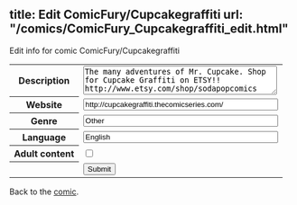 title: Edit ComicFury/Cupcakegraffiti
url: "/comics/ComicFury_Cupcakegraffiti_edit.html"
---
Edit info for comic ComicFury/Cupcakegraffiti

<form name="comic" action="http://gaepostmail.appspot.com/comic/" method="post">
<table class="comicinfo">
<tr>
<th>Description</th><td><textarea name="description" cols="40" rows="3">The many adventures of Mr. Cupcake. Shop for Cupcake Graffiti on ETSY!! http://www.etsy.com/shop/sodapopcomics</textarea></td>
</tr>
<tr>
<th>Website</th><td><input type="text" name="url" value="http://cupcakegraffiti.thecomicseries.com/" size="40"/></td>
</tr>
<tr>
<th>Genre</th><td><input type="text" name="genre" value="Other" size="40"/></td>
</tr>
<tr>
<th>Language</th><td><input type="text" name="language" value="English" size="40"/></td>
</tr>
<tr>
<th>Adult content</th><td><input type="checkbox" name="adult" value="adult" /></td>
</tr>
<tr>
<th></th><td>
<input type="hidden" name="comic" value="ComicFury_Cupcakegraffiti" />
<input type="submit" name="submit" value="Submit" />
</td>
</tr>
</table>
</form>

Back to the [comic](ComicFury_Cupcakegraffiti.html).
